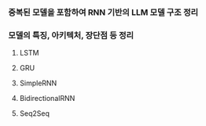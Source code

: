 ### 중복된 모델을 포함하여 RNN 기반의 LLM 모델 구조 정리
### 모델의 특징, 아키텍처, 장단점 등 정리

1. LSTM

2. GRU

3. SimpleRNN

4. BidirectionalRNN

5. Seq2Seq